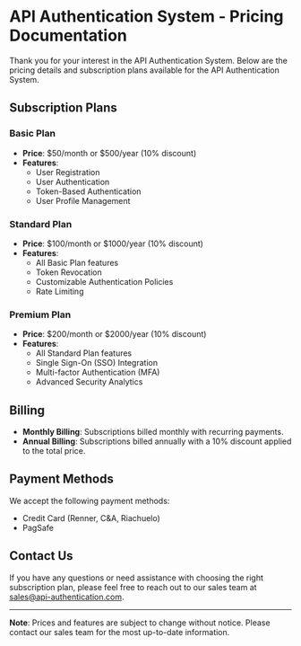 # API Authentication System - Pricing Documentation

Thank you for your interest in the API Authentication System. Below are the pricing details and subscription plans available for the API Authentication System.

## Subscription Plans

### Basic Plan

- **Price**: $50/month or $500/year (10% discount)
- **Features**:
  - User Registration
  - User Authentication
  - Token-Based Authentication
  - User Profile Management

### Standard Plan

- **Price**: $100/month or $1000/year (10% discount)
- **Features**:
  - All Basic Plan features
  - Token Revocation
  - Customizable Authentication Policies
  - Rate Limiting

### Premium Plan

- **Price**: $200/month or $2000/year (10% discount)
- **Features**:
  - All Standard Plan features
  - Single Sign-On (SSO) Integration
  - Multi-factor Authentication (MFA)
  - Advanced Security Analytics

## Billing

- **Monthly Billing**: Subscriptions billed monthly with recurring payments.
- **Annual Billing**: Subscriptions billed annually with a 10% discount applied to the total price.

## Payment Methods

We accept the following payment methods:

- Credit Card (Renner, C&A, Riachuelo)
- PagSafe

## Contact Us

If you have any questions or need assistance with choosing the right subscription plan, please feel free to reach out to our sales team at [sales@api-authentication.com](mailto:sales@api-authentication.com).

---

**Note**: Prices and features are subject to change without notice. Please contact our sales team for the most up-to-date information.

